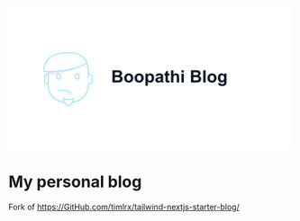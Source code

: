 ![tailwind-nextjs-banner](/public/static/images/twitter-card.png)

# My personal blog

Fork of https://GitHub.com/timlrx/tailwind-nextjs-starter-blog/
